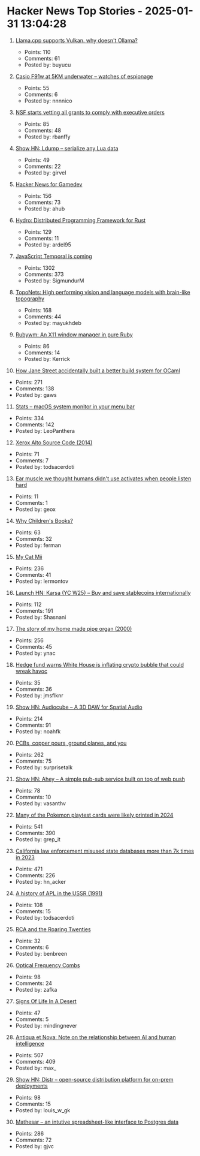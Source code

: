 # Hacker News Top Stories - 2025-01-31 13:04:28

1. [Llama.cpp supports Vulkan. why doesn't Ollama?](https://github.com/ollama/ollama/pull/5059)
   - Points: 110
   - Comments: 61
   - Posted by: buyucu

2. [Casio F91w at 5KM underwater – watches of espionage](https://www.watchesofespionage.com/blogs/woe-dispatch/casio-f91w-diving-underwater-pressure-test)
   - Points: 55
   - Comments: 6
   - Posted by: nnnnico

3. [NSF starts vetting all grants to comply with executive orders](https://www.science.org/content/article/exclusive-nsf-starts-vetting-all-grants-comply-trump-s-orders)
   - Points: 85
   - Comments: 48
   - Posted by: rbanffy

4. [Show HN: Ldump – serialize any Lua data](https://github.com/girvel/ldump)
   - Points: 49
   - Comments: 22
   - Posted by: girvel

5. [Hacker News for Gamedev](https://gamedev.city/)
   - Points: 156
   - Comments: 73
   - Posted by: ahub

6. [Hydro: Distributed Programming Framework for Rust](https://hydro.run/docs/hydro/)
   - Points: 129
   - Comments: 11
   - Posted by: ardel95

7. [JavaScript Temporal is coming](https://developer.mozilla.org/en-US/blog/javascript-temporal-is-coming/)
   - Points: 1302
   - Comments: 373
   - Posted by: SigmundurM

8. [TopoNets: High performing vision and language models with brain-like topography](https://arxiv.org/abs/2501.16396)
   - Points: 168
   - Comments: 44
   - Posted by: mayukhdeb

9. [Rubywm: An X11 window manager in pure Ruby](https://github.com/vidarh/rubywm)
   - Points: 86
   - Comments: 14
   - Posted by: Kerrick

10. [How Jane Street accidentally built a better build system for OCaml](https://blog.janestreet.com/how-we-accidentally-built-a-better-build-system-for-ocaml-index/)
   - Points: 271
   - Comments: 138
   - Posted by: gaws

11. [Stats – macOS system monitor in your menu bar](https://github.com/exelban/stats)
   - Points: 334
   - Comments: 142
   - Posted by: LeoPanthera

12. [Xerox Alto Source Code (2014)](https://computerhistory.org/blog/xerox-alto-source-code/)
   - Points: 71
   - Comments: 7
   - Posted by: todsacerdoti

13. [Ear muscle we thought humans didn't use activates when people listen hard](https://www.frontiersin.org/news/2025/01/31/ear-muscle-wiggling-ears-activates-listening-frontiers-neuroscience)
   - Points: 11
   - Comments: 1
   - Posted by: geox

14. [Why Children's Books?](https://www.lrb.co.uk/the-paper/v47/n02/katherine-rundell/why-children-s-books)
   - Points: 63
   - Comments: 32
   - Posted by: ferman

15. [My Cat Mii](https://www.theparisreview.org/blog/2025/01/20/my-cat-mii/)
   - Points: 236
   - Comments: 41
   - Posted by: lermontov

16. [Launch HN: Karsa (YC W25) – Buy and save stablecoins internationally](undefined)
   - Points: 112
   - Comments: 191
   - Posted by: Shasnani

17. [The story of my home made pipe organ (2000)](https://www.sentex.ca/~mwandel/organ/organ.html)
   - Points: 256
   - Comments: 45
   - Posted by: ynac

18. [Hedge fund warns White House is inflating crypto bubble that could wreak havoc](https://www.ft.com/content/5fe69580-7f01-4215-98bb-b6ec5f7cd833)
   - Points: 35
   - Comments: 36
   - Posted by: jmsflknr

19. [Show HN: Audiocube – A 3D DAW for Spatial Audio](https://www.audiocube.app)
   - Points: 214
   - Comments: 91
   - Posted by: noahfk

20. [PCBs, copper pours, ground planes, and you](https://lcamtuf.substack.com/p/pcbs-ground-planes-and-you)
   - Points: 262
   - Comments: 75
   - Posted by: surprisetalk

21. [Show HN: Ahey – A simple pub-sub service built on top of web push](https://ahey.io)
   - Points: 78
   - Comments: 10
   - Posted by: vasanthv

22. [Many of the Pokemon playtest cards were likely printed in 2024](https://www.elitefourum.com/t/many-of-the-pokemon-playtest-cards-were-likely-printed-in-2024/52421)
   - Points: 541
   - Comments: 390
   - Posted by: grep_it

23. [California law enforcement misused state databases more than 7k times in 2023](https://www.eff.org/deeplinks/2025/01/california-police-misused-state-databases-more-7000-times-2023)
   - Points: 471
   - Comments: 226
   - Posted by: hn_acker

24. [A history of APL in the USSR (1991)](https://dl.acm.org/doi/10.1145/130647.130656)
   - Points: 108
   - Comments: 15
   - Posted by: todsacerdoti

25. [RCA and the Roaring Twenties](https://globalfinancialdata.com/rca-and-the-roaring-twenties)
   - Points: 32
   - Comments: 6
   - Posted by: benbreen

26. [Optical Frequency Combs](https://www.nist.gov/topics/physics/optical-frequency-combs)
   - Points: 98
   - Comments: 24
   - Posted by: zafka

27. [Signs Of Life In A Desert](https://www.noemamag.com/signs-of-life-in-a-desert-of-death/)
   - Points: 47
   - Comments: 5
   - Posted by: mindingnever

28. [Antiqua et Nova: Note on the relationship between AI and human intelligence](https://www.vatican.va/roman_curia/congregations/cfaith/documents/rc_ddf_doc_20250128_antiqua-et-nova_en.html)
   - Points: 507
   - Comments: 409
   - Posted by: max_

29. [Show HN: Distr – open-source distribution platform for on-prem deployments](https://github.com/glasskube/distr)
   - Points: 98
   - Comments: 15
   - Posted by: louis_w_gk

30. [Mathesar – an intutive spreadsheet-like interface to Postgres data](https://github.com/mathesar-foundation/mathesar)
   - Points: 286
   - Comments: 72
   - Posted by: gjvc

